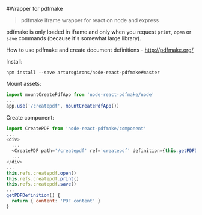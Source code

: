#Wrapper for pdfmake
>pdfmake iframe wrapper for react on node and express

pdfmake is only loaded in iframe and only when you request `print`, `open` or `save` commands (because it's somewhat large library).

How to use pdfmake and create document definitions - http://pdfmake.org/

Install:

`npm install --save artursgirons/node-react-pdfmake#master`

Mount assets:
```javascript
import mountCreatePdfApp from 'node-react-pdfmake/node'
...
app.use('/createpdf', mountCreatePdfApp())
```

Create component:
```javascript
import CreatePDF from 'node-react-pdfmake/component'
...
<div>
  ...
  <CreatePDF path='/createpdf' ref='createpdf' definition={this.getPDFDefinition()} name='document' />
  ...
</div>
...
this.refs.createpdf.open()
this.refs.createpdf.print()
this.refs.createpdf.save()
...
getPDFDefinition() {
  return { content: 'PDF content' }
}
```
